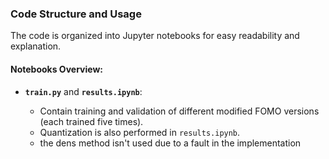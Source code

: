 ### Code Structure and Usage

The code is organized into Jupyter notebooks for easy readability and explanation.

#### Notebooks Overview:

* **`train.py`** and **`results.ipynb`**:

  * Contain training and validation of different modified FOMO versions (each trained five times).
  * Quantization is also performed in `results.ipynb`.
  * the dens method isn't used due to a fault in the implementation